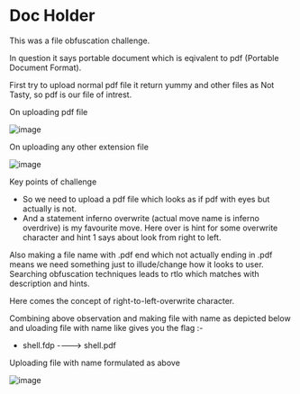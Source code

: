 # Doc Holder

This was a file obfuscation challenge.

In question it says portable document which is eqivalent to pdf (Portable Document Format).

First try to upload normal pdf file it return yummy and other files as Not Tasty, so pdf is our file of intrest.

On uploading pdf file

![image](https://user-images.githubusercontent.com/86155751/183244832-7a81de77-4023-40f1-97b8-ed04e31eb854.png)


On uploading any other extension file

![image](https://user-images.githubusercontent.com/86155751/183244938-9b145d9b-d131-4056-a866-75329f1ecfce.png)



Key points of challenge
- So we need to upload a pdf file which looks as if pdf with eyes but actually is not.
- And a statement inferno overwrite (actual move name is inferno overdrive) is my favourite move. Here over is hint for some overwrite character and hint 1 says about look from right to left.

Also making a file name with .pdf end which not actually ending in .pdf means we need something just to illude/change how it looks to user. Searching obfuscation techniques leads to rtlo which matches with description and hints.

Here comes the concept of right-to-left-overwrite character.

Combining above observation and making file with name as depicted below and uloading file with name like gives you the flag :- 
- shell.<right to left overide charater>fdp  ----> shell.‮fdp 

  
  
Uploading file with name formulated as above
  
![image](https://user-images.githubusercontent.com/86155751/183244897-34e8a396-88a3-4405-ae9c-56c00a7b033b.png)



